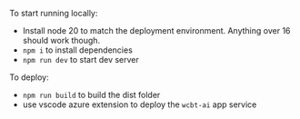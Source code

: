 To start running locally:

- Install node 20 to match the deployment environment. Anything over 16 should work though.
- `npm i` to install dependencies
- `npm run dev` to start dev server

To deploy:

- `npm run build` to build the dist folder
- use vscode azure extension to deploy the `wcbt-ai` app service
